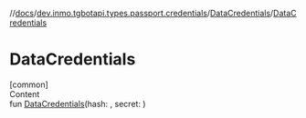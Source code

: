 //[docs](../../../index.md)/[dev.inmo.tgbotapi.types.passport.credentials](../index.md)/[DataCredentials](index.md)/[DataCredentials](-data-credentials.md)



# DataCredentials  
[common]  
Content  
fun [DataCredentials](-data-credentials.md)(hash: , secret: )  



